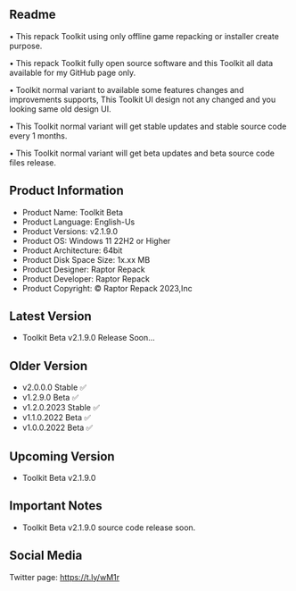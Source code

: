 Readme
------

• This repack Toolkit using only offline game repacking or installer create purpose.

• This repack Toolkit fully open source software and this Toolkit all data available for my GitHub page only.

• Toolkit normal variant to available some features changes and improvements supports, This Toolkit UI design not any changed and you looking same old design UI.

• This Toolkit normal variant will get stable updates and stable source code every 1 months.

• This Toolkit normal variant will get beta updates and beta source code files release.

Product Information
-------------------
- Product Name: Toolkit Beta
- Product Language: English-Us
- Product Versions: v2.1.9.0
- Product OS: Windows 11 22H2 or Higher
- Product Architecture: 64bit
- Product Disk Space Size: 1x.xx MB
- Product Designer: Raptor Repack
- Product Developer: Raptor Repack
- Product Copyright: © Raptor Repack 2023,Inc

Latest Version
--------------
- Toolkit Beta v2.1.9.0 Release Soon...

Older Version
-------------
- v2.0.0.0 Stable ✅
- v1.2.9.0 Beta ✅
- v1.2.0.2023 Stable ✅
- v1.1.0.2022 Beta ✅
- v1.0.0.2022 Beta ✅

Upcoming Version
----------------
- Toolkit Beta v2.1.9.0

Important Notes
---------------
- Toolkit Beta v2.1.9.0 source code release soon.

Social Media
------------
Twitter page: https://t.ly/wM1r
